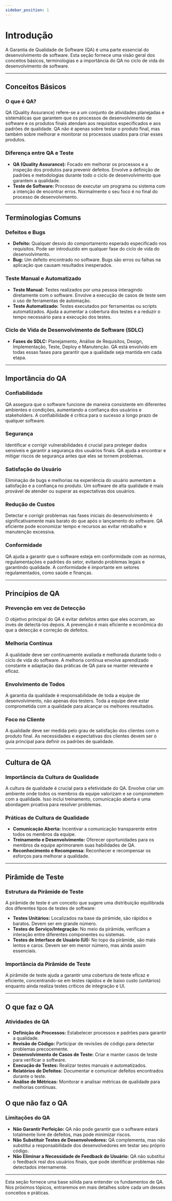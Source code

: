 ```yaml
---
sidebar_position: 1
---
```


# Introdução

A Garantia de Qualidade de Software (QA) é uma parte essencial do desenvolvimento de software. Esta seção fornece uma visão geral dos conceitos básicos, terminologias e a importância do QA no ciclo de vida do desenvolvimento de software.

---
## Conceitos Básicos

### O que é QA?

QA (Quality Assurance) refere-se a um conjunto de atividades planejadas e sistemáticas que garantem que os processos de desenvolvimento de software e os produtos finais atendam aos requisitos especificados e aos padrões de qualidade. QA não é apenas sobre testar o produto final, mas também sobre melhorar e monitorar os processos usados para criar esses produtos.

### Diferença entre QA e Teste

- **QA (Quality Assurance):** Focado em melhorar os processos e a inspeção dos produtos para prevenir defeitos. Envolve a definição de padrões e metodologias durante todo o ciclo de desenvolvimento que garantem a qualidade.
- **Teste de Software:** Processo de executar um programa ou sistema com a intenção de encontrar erros. Normalmente o seu foco é no final do processo de desenvolvimento.

---
## Terminologias Comuns

### Defeitos e Bugs

- **Defeito:** Qualquer desvio do comportamento esperado especificado nos requisitos. Pode ser introduzido em qualquer fase do ciclo de vida do desenvolvimento.
- **Bug:** Um defeito encontrado no software. Bugs são erros ou falhas na aplicação que causam resultados inesperados.

### Teste Manual e Automatizado

- **Teste Manual:** Testes realizados por uma pessoa interagindo diretamente com o software. Envolve a execução de casos de teste sem o uso de ferramentas de automação.
- **Teste Automatizado:** Testes executados por ferramentas ou scripts automatizados. Ajuda a aumentar a cobertura dos testes e a reduzir o tempo necessário para a execução dos testes.

### Ciclo de Vida de Desenvolvimento de Software (SDLC)

- **Fases do SDLC:** Planejamento, Análise de Requisitos, Design, Implementação, Teste, Deploy e Manutenção. QA está envolvido em todas essas fases para garantir que a qualidade seja mantida em cada etapa.

---
## Importância do QA

### Confiabilidade

QA assegura que o software funcione de maneira consistente em diferentes ambientes e condições, aumentando a confiança dos usuários e stakeholders. A confiabilidade é crítica para o sucesso a longo prazo de qualquer software.

### Segurança

Identificar e corrigir vulnerabilidades é crucial para proteger dados sensíveis e garantir a segurança dos usuários finais. QA ajuda a encontrar e mitigar riscos de segurança antes que eles se tornem problemas.

### Satisfação do Usuário

Eliminação de bugs e melhorias na experiência do usuário aumentam a satisfação e a confiança no produto. Um software de alta qualidade é mais provável de atender ou superar as expectativas dos usuários.

### Redução de Custos

Detectar e corrigir problemas nas fases iniciais do desenvolvimento é significativamente mais barato do que após o lançamento do software. QA eficiente pode economizar tempo e recursos ao evitar retrabalho e manutenção excessiva.

### Conformidade

QA ajuda a garantir que o software esteja em conformidade com as normas, regulamentações e padrões do setor, evitando problemas legais e garantindo qualidade. A conformidade é importante em setores regulamentados, como saúde e finanças.

---
## Princípios de QA

### Prevenção em vez de Detecção

O objetivo principal do QA é evitar defeitos antes que eles ocorram, ao invés de detectá-los depois. A prevenção é mais eficiente e econômica do que a detecção e correção de defeitos.

### Melhoria Contínua

A qualidade deve ser continuamente avaliada e melhorada durante todo o ciclo de vida do software. A melhoria contínua envolve aprendizado constante e adaptação das práticas de QA para se manter relevante e eficaz.

### Envolvimento de Todos

A garantia da qualidade é responsabilidade de toda a equipe de desenvolvimento, não apenas dos testers. Toda a equipe deve estar comprometida com a qualidade para alcançar os melhores resultados.

### Foco no Cliente

A qualidade deve ser medida pelo grau de satisfação dos clientes com o produto final. As necessidades e expectativas dos clientes devem ser o guia principal para definir os padrões de qualidade.

---
## Cultura de QA

### Importância da Cultura de Qualidade

A cultura de qualidade é crucial para a efetividade do QA. Envolve criar um ambiente onde todos os membros da equipe valorizam e se comprometem com a qualidade. Isso inclui treinamento, comunicação aberta e uma abordagem proativa para resolver problemas.

### Práticas de Cultura de Qualidade

- **Comunicação Aberta:** Incentivar a comunicação transparente entre todos os membros da equipe.
- **Treinamento e Desenvolvimento:** Oferecer oportunidades para os membros da equipe aprimorarem suas habilidades de QA.
- **Reconhecimento e Recompensa:** Reconhecer e recompensar os esforços para melhorar a qualidade.

---
## Pirâmide de Teste

### Estrutura da Pirâmide de Teste

A pirâmide de teste é um conceito que sugere uma distribuição equilibrada dos diferentes tipos de testes de software:

- **Testes Unitários:** Localizados na base da pirâmide, são rápidos e baratos. Devem ser em grande número.
- **Testes de Serviço/Integração:** No meio da pirâmide, verificam a interação entre diferentes componentes ou sistemas.
- **Testes de Interface de Usuário (UI):** No topo da pirâmide, são mais lentos e caros. Devem ser em menor número, mas ainda assim essenciais.

### Importância da Pirâmide de Teste

A pirâmide de teste ajuda a garantir uma cobertura de teste eficaz e eficiente, concentrando-se em testes rápidos e de baixo custo (unitários) enquanto ainda realiza testes críticos de integração e UI.

---
## O que faz o QA

### Atividades de QA

- **Definição de Processos:** Estabelecer processos e padrões para garantir a qualidade.
- **Revisão de Código:** Participar de revisões de código para detectar problemas precocemente.
- **Desenvolvimento de Casos de Teste:** Criar e manter casos de teste para verificar o software.
- **Execução de Testes:** Realizar testes manuais e automatizados.
- **Relatórios de Defeitos:** Documentar e comunicar defeitos encontrados durante o teste.
- **Análise de Métricas:** Monitorar e analisar métricas de qualidade para melhorias contínuas.

## O que não faz o QA

### Limitações do QA

- **Não Garantir Perfeição:** QA não pode garantir que o software estará totalmente livre de defeitos, mas pode minimizar riscos.
- **Não Substituir Testes de Desenvolvedores:** QA complementa, mas não substitui a responsabilidade dos desenvolvedores em testar seu próprio código.
- **Não Eliminar a Necessidade de Feedback do Usuário:** QA não substitui o feedback real dos usuários finais, que pode identificar problemas não detectados internamente.

---

Esta seção fornece uma base sólida para entender os fundamentos de QA. Nos próximos tópicos, entraremos em mais detalhes sobre cada um desses conceitos e práticas.
